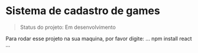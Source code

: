 <h1>Sistema de cadastro de games</h1>

> Status do projeto: Em desenvolvimento

Para rodar esse projeto na sua maquina, por favor digite:
...
npm install react
...
